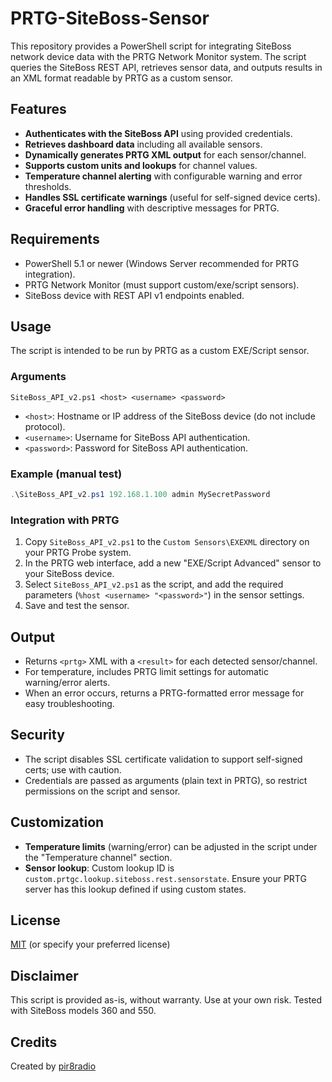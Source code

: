 # PRTG-SiteBoss-Sensor

This repository provides a PowerShell script for integrating SiteBoss network device data with the PRTG Network Monitor system. The script queries the SiteBoss REST API, retrieves sensor data, and outputs results in an XML format readable by PRTG as a custom sensor.

## Features

- **Authenticates with the SiteBoss API** using provided credentials.
- **Retrieves dashboard data** including all available sensors.
- **Dynamically generates PRTG XML output** for each sensor/channel.
- **Supports custom units and lookups** for channel values.
- **Temperature channel alerting** with configurable warning and error thresholds.
- **Handles SSL certificate warnings** (useful for self-signed device certs).
- **Graceful error handling** with descriptive messages for PRTG.

## Requirements

- PowerShell 5.1 or newer (Windows Server recommended for PRTG integration).
- PRTG Network Monitor (must support custom/exe/script sensors).
- SiteBoss device with REST API v1 endpoints enabled.

## Usage

The script is intended to be run by PRTG as a custom EXE/Script sensor.

### Arguments

```
SiteBoss_API_v2.ps1 <host> <username> <password>
```

- `<host>`: Hostname or IP address of the SiteBoss device (do not include protocol).
- `<username>`: Username for SiteBoss API authentication.
- `<password>`: Password for SiteBoss API authentication.

### Example (manual test)

```powershell
.\SiteBoss_API_v2.ps1 192.168.1.100 admin MySecretPassword
```

### Integration with PRTG

1. Copy `SiteBoss_API_v2.ps1` to the `Custom Sensors\EXEXML` directory on your PRTG Probe system.
2. In the PRTG web interface, add a new "EXE/Script Advanced" sensor to your SiteBoss device.
3. Select `SiteBoss_API_v2.ps1` as the script, and add the required parameters (`%host <username> "<password>"`) in the sensor settings.
4. Save and test the sensor.

## Output

- Returns `<prtg>` XML with a `<result>` for each detected sensor/channel.
- For temperature, includes PRTG limit settings for automatic warning/error alerts.
- When an error occurs, returns a PRTG-formatted error message for easy troubleshooting.

## Security

- The script disables SSL certificate validation to support self-signed certs; use with caution.
- Credentials are passed as arguments (plain text in PRTG), so restrict permissions on the script and sensor.

## Customization

- **Temperature limits** (warning/error) can be adjusted in the script under the "Temperature channel" section.
- **Sensor lookup**: Custom lookup ID is `custom.prtgc.lookup.siteboss.rest.sensorstate`. Ensure your PRTG server has this lookup defined if using custom states.

## License

[MIT](LICENSE) (or specify your preferred license)

## Disclaimer

This script is provided as-is, without warranty. Use at your own risk. Tested with SiteBoss models 360 and 550.

## Credits

Created by [pir8radio](https://github.com/pir8radio)
